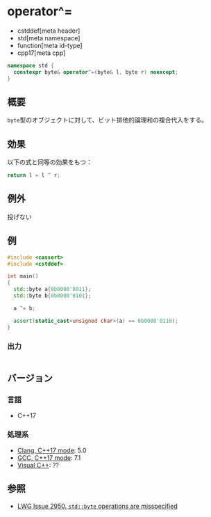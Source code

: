 # operator^=
* cstddef[meta header]
* std[meta namespace]
* function[meta id-type]
* cpp17[meta cpp]

```cpp
namespace std {
  constexpr byte& operator^=(byte& l, byte r) noexcept;
}
```

## 概要
`byte`型のオブジェクトに対して、ビット排他的論理和の複合代入をする。


## 効果
以下の式と同等の効果をもつ：

```cpp
return l = l ^ r;
```


## 例外
投げない


## 例
```cpp example
#include <cassert>
#include <cstddef>

int main()
{
  std::byte a{0b0000'0011};
  std::byte b{0b0000'0101};

  a ^= b;

  assert(static_cast<unsigned char>(a) == 0b0000'0110);
}
```

### 出力
```
```

## バージョン
### 言語
- C++17

### 処理系
- [Clang, C++17 mode](/implementation.md#clang): 5.0
- [GCC, C++17 mode](/implementation.md#gcc): 7.1
- [Visual C++](/implementation.md#visual_cpp): ??


## 参照
- [LWG Issue 2950. `std::byte` operations are misspecified](https://wg21.cmeerw.net/lwg/issue2950)
